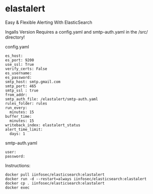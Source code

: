 # elastalert
Easy &amp; Flexible Alerting With ElasticSearch

Ingalls Version
Requires a config.yaml and smtp-auth.yaml in the /src/ directory!

config.yaml
~~~~ 
es_host: 
es_port: 9200
use_ssl: True
verify_certs: False
es_username: 
es_password: 
smtp_host: smtp.gmail.com
smtp_port: 465
smtp_ssl : true
from_addr: 
smtp_auth_file: /elastalert/smtp-auth.yaml
rules_folder: rules
run_every:
  minutes: 15
buffer_time:
  minutes: 15
writeback_index: elastalert_status
alert_time_limit:
  days: 1
~~~~ 

smtp-auth.yaml
~~~~ 
user: 
password: 
~~~~ 

Instructions:
~~~~
docker pull iinfosec/elasticsearch:elastalert
docker run -d --restart=always iinfosec/elasticsearch:elastalert
docker cp . iinfosec/elasticsearch:elastalert
docker exec
~~~~
